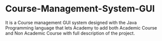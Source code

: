 # Course-Management-System-GUI
It is a Course management GUI system designed with the Java Programming language that lets Academy to add both Academic Course and Non Academic Course with full description of the project. 
